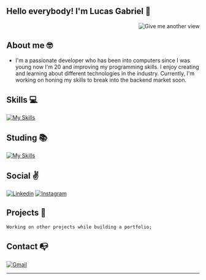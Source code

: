 ## Hello everybody! I'm Lucas Gabriel 👋

<a href="https://github.com/lucasgls">
    <img src="https://komarev.com/ghpvc/?username=lucasgls&style=for-the-badge&color=grey" alt="Give me another view" align= "right"></img>
    <br>
</a>


## **About me** 🤓

- I'm a passionate developer who has been into computers since I was young now I'm 20 and improving my programming skills. I enjoy creating and learning about different technologies in the industry. Currently, I'm working on honing my skills to break into the backend market soon.


 ## **Skills 💻** 
 
[![My Skills](https://skillicons.dev/icons?i=java,spring,py,azure,aws)](https://github.com/lucasgls?tab=repositories)

## **Studing 📚** 

[![My Skills](https://skillicons.dev/icons?i=java,spring,react)](https://github.com/lucasgls?tab=repositories)


## **Social ✌️**
[![Linkedin](https://skillicons.dev/icons?i=linkedin)](https://www.linkedin.com/in/lucasgls/)
[![Instagram](https://skillicons.dev/icons?i=instagram)](https://www.instagram.com/lucassgls/)

## **Projects 🤩**
    Working on other projects while building a portfolio;

## **Contact 📭**
[![Gmail](https://skillicons.dev/icons?i=gmail)](mailto:lucasglsilva7@gmail.com)

<hr>
